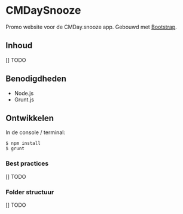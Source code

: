 # CMDaySnooze

Promo website voor de CMDay.snooze app. Gebouwd met [Bootstrap](http://getbootstrap.com/).

## Inhoud

[] TODO

## Benodigdheden

* Node.js
* Grunt.js

## Ontwikkelen

In de console / terminal:

	$ npm install
	$ grunt

### Best practices

[] TODO

### Folder structuur

[] TODO